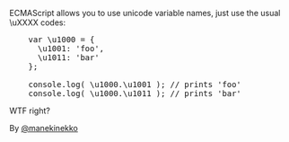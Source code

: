 ECMAScript allows you to use unicode variable names, just use the usual \uXXXX codes:

<pre lang="javascript">
    var \u1000 = {
      \u1001: 'foo',
      \u1011: 'bar'
    };

    console.log( \u1000.\u1001 ); // prints 'foo'
    console.log( \u1000.\u1011 ); // prints 'bar'
</pre>

WTF right?


By [@manekinekko][1]

[1]:https://twitter.com/manekinekko
